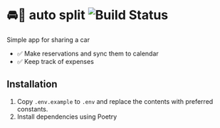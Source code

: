 #  🚘💸 auto split ![Build Status](https://github.com/karvla/auto-split/actions/workflows/ci.yml/badge.svg)
Simple app for sharing a car

* ✅ Make reservations and sync them to calendar
* ✅ Keep track of expenses

## Installation

1. Copy `.env.example` to `.env` and replace the contents with preferred constants.
2. Install dependencies using Poetry 
